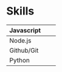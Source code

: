 # Skills

| Javascript 	|  	|  	|
|---	|---	|---	|
| Node.js 	|  	|  	|
| Github/Git 	|  	|  	|
| Python 	|  	|  	|
